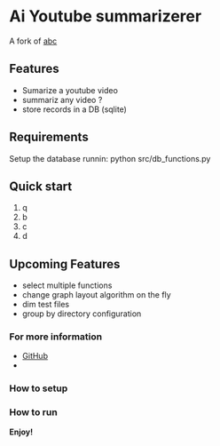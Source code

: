 # Ai Youtube summarizerer

A fork of [abc](https://github.com/beicause/call-graph)



## Features

* Sumarize a youtube video
* summariz any video ?
* store records in a DB (sqlite)


## Requirements

Setup the database runnin: python src/db_functions.py


## Quick start

1. q
2. b
3. c
4. d

## Upcoming Features

* select multiple functions
* change graph layout algorithm on the fly
* dim test files
* group by directory configuration

### For more information

* [GitHub](https://github.com/gusztavj/vscode-chartographer-improved)
* 
### How to setup
### How to run

**Enjoy!**
